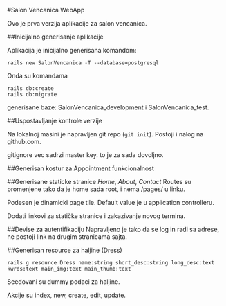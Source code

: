 #Salon Vencanica WebApp

Ovo je prva verzija aplikacije za salon vencanica.

##Inicijalno generisanje aplikacije

Aplikacija je inicijalno generisana komandom:
```rails
rails new SalonVencanica -T --database=postgresql
```

Onda su komandama
```rails
rails db:create
rails db:migrate
```
generisane baze: SalonVencanica_development i SalonVencanica_test.

##Uspostavljanje kontrole verzije

Na lokalnoj masini je napravljen git repo (`git init`). Postoji i nalog na github.com.

gitignore vec sadrzi master key. to je za sada dovoljno.

##Generisan kostur za Appointment funkcionalnost

##Generisane staticke stranice _Home_, _About_, _Contact_
Routes su promenjene tako da je home sada root, i nema /pages/ u linku.

Podesen je dinamicki page tile.
Default value je u application controlleru.

Dodati linkovi za statičke stranice i zakazivanje novog termina.

##Devise za autentifikaciju
Napravljeno je tako da se log in radi sa adrese, ne postoji link na drugim stranicama sajta.

##Generisan resource za haljine (Dress)

```
rails g resource Dress name:string short_desc:string long_desc:text kwrds:text main_img:text main_thumb:text
```

Seedovani su dummy podaci za haljine.

Akcije su index, new, create, edit, update.